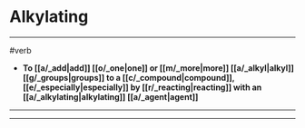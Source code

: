 # Alkylating
---
#verb
- **To [[a/_add|add]] [[o/_one|one]] or [[m/_more|more]] [[a/_alkyl|alkyl]] [[g/_groups|groups]] to a [[c/_compound|compound]], [[e/_especially|especially]] by [[r/_reacting|reacting]] with an [[a/_alkylating|alkylating]] [[a/_agent|agent]]**
---
---
